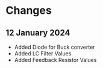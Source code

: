 # Changes

## 12 January 2024
- Added Diode for Buck converter
- Added LC Filter Values
- Added Feedback Resistor Values